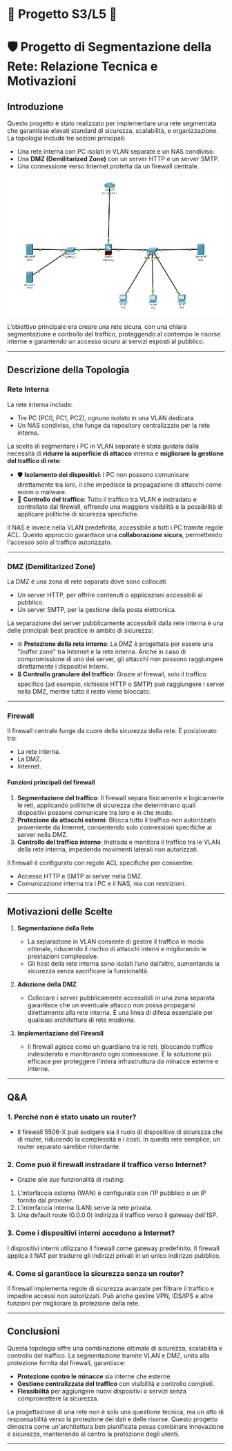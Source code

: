 
# 📐 Progetto S3/L5 📐
# 🛡️ Progetto di Segmentazione della Rete: Relazione Tecnica e Motivazioni

## **Introduzione**
Questo progetto è stato realizzato per implementare una rete segmentata che garantisse elevati standard di sicurezza, scalabilità, e organizzazione. La topologia include tre sezioni principali:
- Una rete interna con PC isolati in VLAN separate e un NAS condiviso.
- Una **DMZ (Demilitarized Zone)** con un server HTTP e un server SMTP.
- Una connessione verso Internet protetta da un firewall centrale.

![DMZ & Firewall](./Screenshot.png "DMZ & Firewall")

L’obiettivo principale era creare una rete sicura, con una chiara segmentazione e controllo del traffico, proteggendo al contempo le risorse interne e garantendo un accesso sicuro ai servizi esposti al pubblico.

---

## **Descrizione della Topologia**
### **Rete Interna**
La rete interna include:
- Tre PC (PC0, PC1, PC2), ognuno isolato in una VLAN dedicata.
- Un NAS condiviso, che funge da repository centralizzato per la rete interna.

La scelta di segmentare i PC in VLAN separate è stata guidata dalla necessità di **ridurre la superficie di attacco** interna e **migliorare la gestione del traffico di rete**:
- 🛡️ **Isolamento dei dispositivi**: I PC non possono comunicare direttamente tra loro, il che impedisce la propagazione di attacchi come worm o malware.
- 🚦 **Controllo del traffico**: Tutto il traffico tra VLAN è instradato e controllato dal firewall, offrendo una maggiore visibilità e la possibilità di applicare politiche di sicurezza specifiche.

Il NAS è invece nella VLAN predefinita, accessibile a tutti i PC tramite regole ACL. Questo approccio garantisce una **collaborazione sicura**, permettendo l'accesso solo al traffico autorizzato.

---

### **DMZ (Demilitarized Zone)**
La DMZ è una zona di rete separata dove sono collocati:
- Un server HTTP, per offrire contenuti o applicazioni accessibili al pubblico.
- Un server SMTP, per la gestione della posta elettronica.

La separazione dei server pubblicamente accessibili dalla rete interna è una delle principali best practice in ambito di sicurezza:
- 🌐 **Protezione della rete interna**: La DMZ è progettata per essere una "buffer zone" tra Internet e la rete interna. Anche in caso di compromissione di uno dei server, gli attacchi non possono raggiungere direttamente i dispositivi interni.
- 🔒 **Controllo granulare del traffico**: Grazie al firewall, solo il traffico specifico (ad esempio, richieste HTTP o SMTP) può raggiungere i server nella DMZ, mentre tutto il resto viene bloccato.

---

### **Firewall**
Il firewall centrale funge da cuore della sicurezza della rete. È posizionato tra:
- La rete interna.
- La DMZ.
- Internet.

#### **Funzioni principali del firewall**
1. **Segmentazione del traffico**: Il firewall separa fisicamente e logicamente le reti, applicando politiche di sicurezza che determinano quali dispositivi possono comunicare tra loro e in che modo.
2. **Protezione da attacchi esterni**: Blocca tutto il traffico non autorizzato proveniente da Internet, consentendo solo connessioni specifiche ai server nella DMZ.
3. **Controllo del traffico interno**: Instrada e monitora il traffico tra le VLAN della rete interna, impedendo movimenti laterali non autorizzati.

Il firewall è configurato con regole ACL specifiche per consentire:
- Accesso HTTP e SMTP ai server nella DMZ.
- Comunicazione interna tra i PC e il NAS, ma con restrizioni.

---

## **Motivazioni delle Scelte**
1. **Segmentazione della Rete**
   - La separazione in VLAN consente di gestire il traffico in modo ottimale, riducendo il rischio di attacchi interni e migliorando le prestazioni complessive.
   - Gli host della rete interna sono isolati l’uno dall’altro, aumentando la sicurezza senza sacrificare la funzionalità.

2. **Adozione della DMZ**
   - Collocare i server pubblicamente accessibili in una zona separata garantisce che un eventuale attacco non possa propagarsi direttamente alla rete interna. È una linea di difesa essenziale per qualsiasi architettura di rete moderna.

3. **Implementazione del Firewall**
   - Il firewall agisce come un guardiano tra le reti, bloccando traffico indesiderato e monitorando ogni connessione. È la soluzione più efficace per proteggere l'intera infrastruttura da minacce esterne e interne.

---

## **Q&A**
### 1. **Perché non è stato usato un router?**

- Il firewall 5506-X può svolgere sia il ruolo di dispositivo di sicurezza che di router, riducendo la complessità e i costi. In questa rete semplice, un router separato sarebbe ridondante.

### 2. **Come può il firewall instradare il traffico verso Internet?**

- Grazie alle sue funzionalità di routing:
 1. L'interfaccia esterna (WAN) è configurata con l'IP pubblico o un IP fornito dal provider.
 2. L'interfaccia interna (LAN) serve la rete privata.
 3. Una default route (0.0.0.0) indirizza il traffico verso il gateway dell'ISP.

### 3. **Come i dispositivi interni accedono a Internet?**

I dispositivi interni utilizzano il firewall come gateway predefinito.
Il firewall applica il NAT per tradurre gli indirizzi privati in un unico indirizzo pubblico.

### 4. **Come si garantisce la sicurezza senza un router?**

Il firewall implementa regole di sicurezza avanzate per filtrare il traffico e impedire accessi non autorizzati.
Può anche gestire VPN, IDS/IPS e altre funzioni per migliorare la protezione della rete.

---

## **Conclusioni**
Questa topologia offre una combinazione ottimale di sicurezza, scalabilità e controllo del traffico. La segmentazione tramite VLAN e DMZ, unita alla protezione fornita dal firewall, garantisce:
- **Protezione contro le minacce** sia interne che esterne.
- **Gestione centralizzata del traffico** con visibilità e controllo completi.
- **Flessibilità** per aggiungere nuovi dispositivi o servizi senza compromettere la sicurezza.

La progettazione di una rete non è solo una questione tecnica, ma un atto di responsabilità verso la protezione dei dati e delle risorse. Questo progetto dimostra come un'architettura ben pianificata possa combinare innovazione e sicurezza, mantenendo al centro la protezione degli utenti.

---


